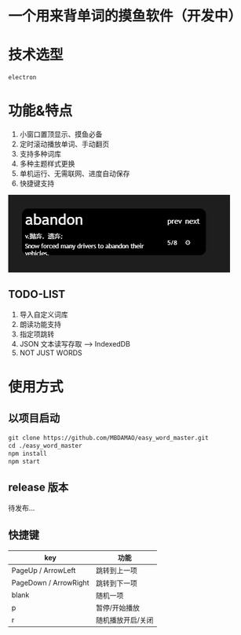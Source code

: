 # 一个用来背单词的摸鱼软件（开发中）

# 技术选型

    electron

# 功能&特点

1. 小窗口置顶显示、摸鱼必备
2. 定时滚动播放单词、手动翻页
3. 支持多种词库
4. 多种主题样式更换
5. 单机运行、无需联网、进度自动保存
6. 快捷键支持

![p1](https://github.com/MBDAMAO/easy_word_master/blob/master/doc/1.png)

## TODO-LIST

1. 导入自定义词库
2. 朗读功能支持
3. 指定项跳转
4. JSON 文本读写存取 ——> IndexedDB
5. NOT JUST WORDS

# 使用方式

## 以项目启动

```shell
git clone https://github.com/MBDAMAO/easy_word_master.git
cd ./easy_word_master
npm install
npm start
```

## release 版本

待发布...

## 快捷键

| key                   | 功能              |
| --------------------- | ----------------- |
| PageUp / ArrowLeft    | 跳转到上一项      |
| PageDown / ArrowRight | 跳转到下一项      |
| blank                 | 随机一项          |
| p                     | 暂停/开始播放     |
| r                     | 随机播放开启/关闭 |
